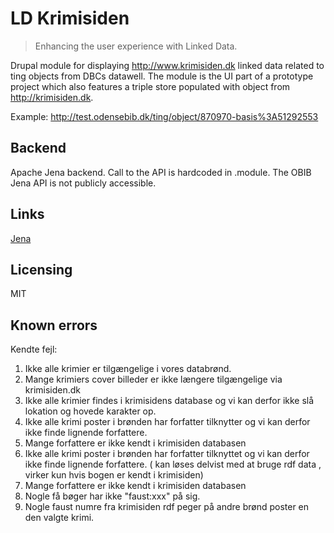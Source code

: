 # LD Krimisiden 
> Enhancing the user experience with Linked Data.

Drupal module for displaying http://www.krimisiden.dk linked data related to ting objects from DBCs datawell.
The module is the UI part of a prototype project which also features a triple store populated with object from http://krimisiden.dk. 

Example: http://test.odensebib.dk/ting/object/870970-basis%3A51292553

## Backend
Apache Jena backend. 
Call to the API is hardcoded in .module.
The OBIB Jena API is not publicly accessible.

## Links

[Jena](https://jena.apache.org/)

## Licensing

MIT

## Known errors

Kendte fejl:

1. Ikke alle krimier er tilgængelige i vores databrønd.
2. Mange krimiers cover billeder er ikke længere tilgængelige via krimisiden.dk
3. Ikke alle krimier findes i krimisidens database og vi kan derfor ikke slå lokation og hovede karakter op.
4. Ikke alle krimi poster i brønden har forfatter tilknytter og vi kan derfor ikke finde lignende forfattere.
5. Mange forfattere er ikke kendt i krimisiden databasen
4. Ikke alle krimi poster i brønden har forfatter tilknyttet og vi kan derfor ikke finde lignende forfattere. ( kan løses delvist med at bruge rdf data , virker kun hvis bogen er kendt i krimisiden)
5. Mange forfattere er ikke kendt i krimisiden databasen
6. Nogle få bøger har ikke "faust:xxx" på sig.
7. Nogle faust numre fra krimisiden rdf peger på andre brønd poster en den valgte krimi.
